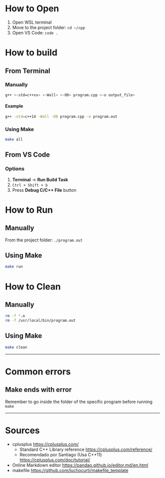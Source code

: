 # How to Open

1. Open WSL terminal
2. Move to the project folder: `cd ~/cpp`
3. Open VS Code: `code .`

# How to build

## From Terminal

### Manually

```sh
g++ <-std=c++xx> <-Wall> <-O0> program.cpp <-o output_file>
```

#### Example

```sh
g++ -std=c++14 -Wall -O0 program.cpp -o program.out
```

### Using Make

```sh
make all
```

## From VS Code

### Options

1. **Terminal** &rarr; **Run Build Task**
2. `Ctrl + Shift + b`
3. Press **Debug C/C++ File** button

# How to Run

## Manually

From the project folder: `./program.out`

## Using Make

```sh
make run
```

# How to Clean

## Manually

```sh
rm -f *.o
rm -f /usr/local/bin/program.out
```

## Using Make

```sh
make clean
```

------------

# Common errors

## Make ends with error

Remember to go inside the folder of the specific program before running `make`

------------

# Sources

+ cplusplus https://cplusplus.com/
  + Standard C++ Library reference https://cplusplus.com/reference/
  + Recomendado por Santiago (Usa C++11) https://cplusplus.com/doc/tutorial/
+ Online Markdown editor https://pandao.github.io/editor.md/en.html
+ makefile https://github.com/luchocurti/makefile_template
